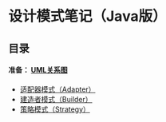 # 设计模式笔记（Java版）
## 目录
#### 准备： [UML关系图]()
 - [适配器模式（Adapter）]()
 - [建造者模式（Builder）]()
 - [策略模式（Strategy）]()
